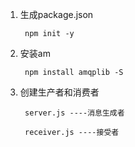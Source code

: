 1. 生成package.json

        npm init -y

2. 安装am

        npm install amqplib -S

3. 创建生产者和消费者

        server.js ----消息生成者

        receiver.js ----接受者
